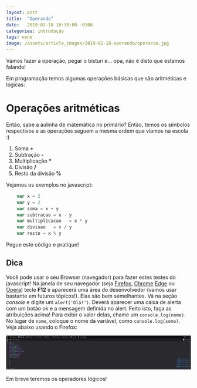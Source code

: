 ```yaml
---
layout: post
title:  "Operando"
date:   2019-02-18 10:30:00 -0300
categories: introdução
tags: none
image: /assets/article_images/2019-02-18-operando/operacao.jpg
---
```


Vamos fazer a operação, pegar o bisturi e... opa, não é disto que estamos falando!

Em programação temos algumas operações básicas que são aritméticas e lógicas:

# Operações aritméticas

Então, sabe a aulinha de matemática no primário? Então, temos os símbolos respectivos e as operações seguem a mesma ordem que víamos na escola :)

1. Soma **+**
2. Subtração **-**
3. Multiplicação **\***
4. Divisão **/**
5. Resto da divisão **%**

Vejamos os exemplos no javascript:

```javascript
    var x = 2
    var y = 2
    var soma = x + y
    var subtracao = x - y
    var multiplicacao   = x * y
    var divisao   = x / y
    var resto = x % y
```

Pegue este código e pratique!

## Dica

Você pode usar o seu Browser (navegador) para fazer estes testes do javascript! Na janela de seu navegador (seja [Firefox](https://www.mozilla.org/pt-BR/firefox/new/), [Chrome](https://www.google.com/chrome/) [Edge](https://www.microsoft.com/pt-br/windows/microsoft-edge) ou [Opera](https://www.opera.com/)) tecle **F12** e aparecerá uma área do desenvolvedor (vamos usar bastante em futuros tópicos!). Elas são bem semelhantes. Vá na seção *console* e digite um `alert('Olá!')`. Deverá aparecer uma caixa de alerta com um botão ok e a mensagem definida no alert. Feito isto, faça as atribuições acima! Para exibir o valor delas, chame um `console.log(nome)`. No lugar de `nome`, coloque o nome da variável, como `console.log(soma)`. Veja abaixo usando o Firefox:

![Testando no Browser](/assets/article_images/2019-02-18-operando/devarea.jpg)

Em breve teremos os operadores lógicos!